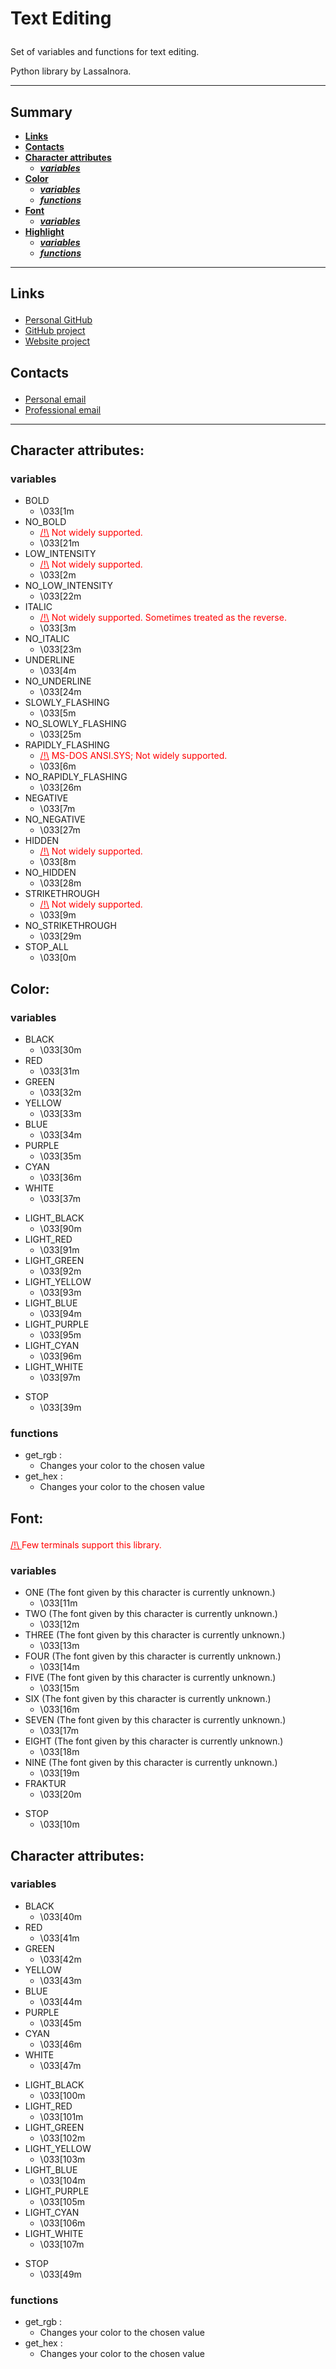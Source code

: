 # <p id="title">Text Editing</p>

Set of variables and functions for text editing.

Python library by LassaInora.

--------
## Summary

- **[Links](#links)**
- **[Contacts](#contact)**
- **[Character attributes](#character_attributes)**
  - ***[variables](#character_attributes_var)***
- **[Color](#color)**
  - ***[variables](#color_var)***
  - ***[functions](#color_functions)***
- **[Font](#font)**
  - ***[variables](#font_var)***
- **[Highlight](#highlight)**
  - ***[variables](#highlight_var)***
  - ***[functions](#highlight_functions)***
--------

## <p id="links">Links</p>

- [Personal GitHub](https://github.com/LassaInora)
- [GitHub project](https://github.com/LassaInora/LassaLib)
- [Website project](https://lassainora.fr/projet/librairies/lassalib)

## <p id="contact">Contacts</p>

- [Personal email](mailto:axelleviandier@lassainora.fr)
- [Professional email](mailto:lassainora@lassainora.fr)
--------
## <p id="character_attributes">Character attributes:</p>

### <p id="character_attributes_var">variables</p>

- BOLD
  - \033[1m
- NO_BOLD
  - <span style="color: #FF0000; text-decoration: underline;">/!\\</span><span style="color: #FF0000;"> Not widely supported.</span>
  - \033[21m
- LOW_INTENSITY
  - <span style="color: #FF0000; text-decoration: underline;">/!\\</span><span style="color: #FF0000;"> Not widely supported.</span>
  - \033[2m
- NO_LOW_INTENSITY
  - \033[22m
- ITALIC 
  - <span style="color: #FF0000; text-decoration: underline;">/!\\</span><span style="color: #FF0000;"> Not widely supported. Sometimes treated as the reverse.</span>
  - \033[3m
- NO_ITALIC
  - \033[23m
- UNDERLINE
  - \033[4m
- NO_UNDERLINE
  - \033[24m
- SLOWLY_FLASHING 
  - \033[5m
- NO_SLOWLY_FLASHING
  - \033[25m
- RAPIDLY_FLASHING 
  - <span style="color: #FF0000; text-decoration: underline;">/!\\</span><span style="color: #FF0000;"> MS-DOS ANSI.SYS; Not widely supported.</span>
  - \033[6m
- NO_RAPIDLY_FLASHING
  - \033[26m
- NEGATIVE
  - \033[7m
- NO_NEGATIVE
  - \033[27m
- HIDDEN 
  - <span style="color: #FF0000; text-decoration: underline;">/!\\</span><span style="color: #FF0000;"> Not widely supported.</span>
  - \033[8m
- NO_HIDDEN
  - \033[28m
- STRIKETHROUGH 
  - <span style="color: #FF0000; text-decoration: underline;">/!\\</span><span style="color: #FF0000;"> Not widely supported.</span>
  - \033[9m
- NO_STRIKETHROUGH
  - \033[29m
- STOP_ALL
  - \033[0m

## <p id="color">Color:</p>

### <p id="color_var">variables</p>

- BLACK
  - \033[30m
- RED
  - \033[31m
- GREEN
  - \033[32m
- YELLOW
  - \033[33m
- BLUE
  - \033[34m
- PURPLE
  - \033[35m
- CYAN
  - \033[36m
- WHITE
  - \033[37m

+ LIGHT_BLACK
  + \033[90m
+ LIGHT_RED
  + \033[91m
+ LIGHT_GREEN
  + \033[92m
+ LIGHT_YELLOW
  + \033[93m
+ LIGHT_BLUE
  + \033[94m
+ LIGHT_PURPLE
  + \033[95m
+ LIGHT_CYAN
  + \033[96m
+ LIGHT_WHITE
  + \033[97m

* STOP
  * \033[39m

### <p id="color_functions">functions</p>

- get_rgb :
  - Changes your color to the chosen value 
- get_hex : 
  - Changes your color to the chosen value

## <p id="font">Font:</p>

<span style="color: #FF0000; text-decoration: underline;">/!\ </span><span style="color: #FF0000;">Few terminals support this library.</span>

### <p id="font_var">variables</p>

- ONE (The font given by this character is currently unknown.)
  - \033[11m
- TWO (The font given by this character is currently unknown.)
  - \033[12m
- THREE (The font given by this character is currently unknown.)
  - \033[13m
- FOUR (The font given by this character is currently unknown.)
  - \033[14m
- FIVE (The font given by this character is currently unknown.)
  - \033[15m
- SIX (The font given by this character is currently unknown.)
  - \033[16m
- SEVEN (The font given by this character is currently unknown.)
  - \033[17m
- EIGHT (The font given by this character is currently unknown.)
  - \033[18m
- NINE (The font given by this character is currently unknown.)
  - \033[19m
- FRAKTUR
  - \033[20m

+ STOP
  + \033[10m

## <p id="character_attributes">Character attributes:</p>

### <p id="highlight_var">variables</p>

- BLACK
  - \033[40m
- RED
  - \033[41m
- GREEN
  - \033[42m
- YELLOW
  - \033[43m
- BLUE
  - \033[44m
- PURPLE
  - \033[45m
- CYAN
  - \033[46m
- WHITE
  - \033[47m

+ LIGHT_BLACK
  + \033[100m
+ LIGHT_RED
  + \033[101m
+ LIGHT_GREEN
  + \033[102m
+ LIGHT_YELLOW
  + \033[103m
+ LIGHT_BLUE
  + \033[104m
+ LIGHT_PURPLE
  + \033[105m
+ LIGHT_CYAN
  + \033[106m
+ LIGHT_WHITE
  + \033[107m

* STOP
  * \033[49m

### <p id="highlight_functions">functions</p>

- get_rgb :
  - Changes your color to the chosen value 
- get_hex : 
  - Changes your color to the chosen value
